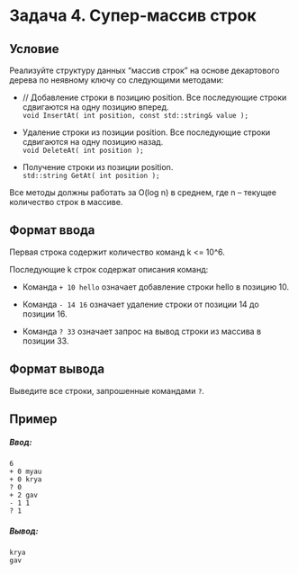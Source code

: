 # Задача 4. Супер-массив строк

## Условие

Реализуйте структуру данных “массив строк” на основе декартового дерева по неявному ключу со следующими методами:

+ // Добавление строки в позицию position. Все последующие строки сдвигаются на одну позицию вперед.\
`void InsertAt( int position, const std::string& value );`

+ Удаление строки из позиции position. Все последующие строки сдвигаются на одну позицию назад.\
`void DeleteAt( int position );`

+ Получение строки из позиции position.\
`std::string GetAt( int position );`

Все методы должны работать за O(log n) в среднем, где n – текущее количество строк в массиве.

## Формат ввода

Первая строка содержит количество команд k <= 10^6.

Последующие k строк содержат описания команд:

+ Команда `+ 10 hello` означает добавление строки hello в позицию 10.

+ Команда `- 14 16` означает удаление строки от позиции 14 до позиции 16.

+ Команда `? 33` означает запрос на вывод строки из массива в позиции 33.

## Формат вывода

Выведите все строки, запрошенные командами `?`.

## Пример


##### Ввод:
```
6
+ 0 myau
+ 0 krya
? 0
+ 2 gav
- 1 1
? 1
```

##### Вывод:
```
krya
gav
```